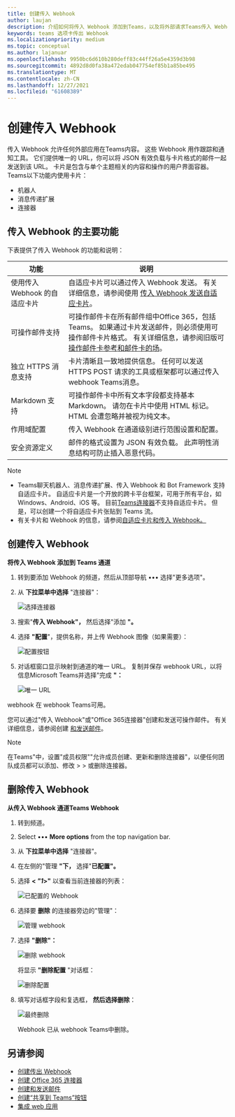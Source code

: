 ```yaml
---
title: 创建传入 Webhook
author: laujan
description: 介绍如何将传入 Webhook 添加到Teams，以及将外部请求Teams传入 Webhook
keywords: teams 选项卡传出 Webhook
ms.localizationpriority: medium
ms.topic: conceptual
ms.author: lajanuar
ms.openlocfilehash: 9950bc6d610b280deff83c44ff26a5e4359d3b98
ms.sourcegitcommit: 4892d8d0fa38a472edab047754ef85b1a85be495
ms.translationtype: MT
ms.contentlocale: zh-CN
ms.lasthandoff: 12/27/2021
ms.locfileid: "61608389"
---
```

# <a name="create-incoming-webhook"></a>创建传入 Webhook

传入 Webhook 允许任何外部应用在Teams内容。 这些 Webhook 用作跟踪和通知工具。 它们提供唯一的 URL，你可以将 JSON 有效负载与卡片格式的邮件一起发送到该 URL。 卡片是包含与单个主题相关的内容和操作的用户界面容器。 Teams以下功能内使用卡片：

* 机器人
* 消息传递扩展
* 连接器

## <a name="key-features-of-incoming-webhook"></a>传入 Webhook 的主要功能

下表提供了传入 Webhook 的功能和说明：

| 功能 | 说明 |
| ------- | ----------- |
|使用传入 Webhook 的自适应卡片|自适应卡片可以通过传入 Webhook 发送。 有关详细信息，请参阅使用 [传入 Webhook 发送自适应卡片](../../webhooks-and-connectors/how-to/connectors-using.md#send-adaptive-cards-using-an-incoming-webhook)。|
|可操作邮件支持|可操作邮件卡在所有邮件组中Office 365，包括Teams。 如果通过卡片发送邮件，则必须使用可操作邮件卡片格式。 有关详细信息，请参阅旧版可[操作邮件卡参考](/outlook/actionable-messages/message-card-reference)[和邮件卡的场](https://messagecardplayground.azurewebsites.net)。|
|独立 HTTPS 消息支持|卡片清晰且一致地提供信息。 任何可以发送 HTTPS POST 请求的工具或框架都可以通过传入 webhook Teams消息。|
|Markdown 支持|可操作邮件卡中所有文本字段都支持基本 Markdown。 请勿在卡片中使用 HTML 标记。 HTML 会遭忽略并被视为纯文本。|
|作用域配置|传入 Webhook 在通道级别进行范围设置和配置。|
|安全资源定义|邮件的格式设置为 JSON 有效负载。 此声明性消息结构可防止插入恶意代码。|

> [!NOTE]
> * Teams聊天机器人、消息传递扩展、传入 Webhook 和 Bot Framework 支持自适应卡片。 自适应卡片是一个开放的跨卡平台框架，可用于所有平台，如 Windows、Android、iOS 等。 目前[Teams连接器](../../webhooks-and-connectors/how-to/connectors-creating.md)不支持自适应卡片。 但是，可以创建一个将自适应卡片[](https://flow.microsoft.com/blog/microsoft-flow-in-microsoft-teams/)张贴到 Teams 流。
> * 有关卡片和 Webhook 的信息，请参阅[自适应卡片和传入 Webhook。](~/task-modules-and-cards/what-are-cards.md#adaptive-cards-and-incoming-webhooks)

## <a name="create-incoming-webhook"></a>创建传入 Webhook

**将传入 Webhook 添加到 Teams 通道**

1. 转到要添加 Webhook 的频道，然后从顶部导航 &#8226;&#8226;&#8226; 选择"更多选项"。
1. 从 **下拉菜单中选择** "连接器"：

    ![选择连接器](~/assets/images/connectors.png)

1. 搜索"**传入 Webhook"，** 然后选择"添加 **"。**
1. 选择 **"配置**"，提供名称，并上传 Webhook 图像（如果需要）：

    ![配置按钮](~/assets/images/configure.png)

1. 对话框窗口显示映射到通道的唯一 URL。 复制并保存 webhook URL，以将信息Microsoft Teams并选择"完成 **"：**

    ![唯一 URL](~/assets/images/url.png)

webhook 在 webhook Teams可用。

您可以通过"传入 Webhook"或"Office 365连接器"创建和发送可操作邮件。 有关详细信息，请参阅创建 [和发送邮件](/webhooks-and-connectors/how-to/connectors-using?tabs=cURL)。

> [!NOTE]
> 在Teams"中，设置"成员权限""允许成员创建、更新和删除连接器"，以便任何团队成员都可以添加、修改  >    >  或删除连接器。

## <a name="remove-incoming-webhook"></a>删除传入 Webhook

**从传入 Webhook 通道Teams Webhook**

1. 转到频道。
1. Select &#8226;&#8226;&#8226; **More options** from the top navigation bar.
1. 从 **下拉菜单中选择** "连接器"。
1. 在左侧的"管理 **"下，** 选择"**已配置"。**
1. 选择 **< *"1*>"** 以查看当前连接器的列表：

    ![已配置的 Webhook](~/assets/images/configured.png)

1. 选择要 **删除** 的连接器旁边的"管理"：

    ![管理 webhook](~/assets/images/manage.png)

1. 选择 **"删除"：**

    ![删除 webhook](~/assets/images/remove.png)

    将显示 **"删除配置** "对话框：

    ![删除配置](~/assets/images/removeconfiguration.png)

1. 填写对话框字段和复选框， **然后选择删除**：

    ![最终删除](~/assets/images/finalremove.png)

    Webhook 已从 webhook Teams中删除。

## <a name="see-also"></a>另请参阅

* [创建传出 Webhook](~/webhooks-and-connectors/how-to/add-outgoing-webhook.md)
* [创建 Office 365 连接器](~/webhooks-and-connectors/how-to/connectors-creating.md)
* [创建和发送邮件](~/webhooks-and-connectors/how-to/connectors-using.md)
* [创建“共享到 Teams”按钮](../../concepts/build-and-test/share-to-teams.md#create-share-to-teams-button)
* [集成 web 应用](~/samples/integrate-web-apps-overview.md)
